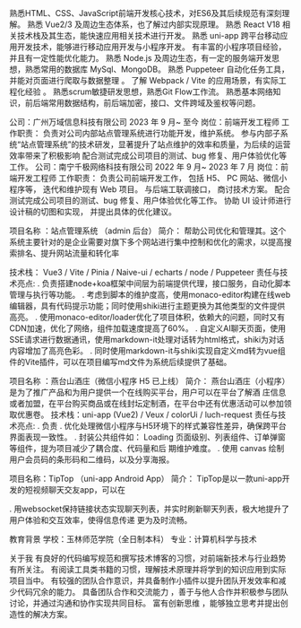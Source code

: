 熟悉HTML、CSS、JavaScript前端开发核心技术，对ES6及其后续规范有深刻理解。
熟悉 Vue2/3 及周边生态体系，也了解过内部实现原理。
熟悉 React V18  相关技术栈及其生态，能快速应用相关技术进行开发。
熟悉 uni-app 跨平台移动应用开发技术，能够进行移动应用开发与小程序开发。
有丰富的小程序项目经验，并且有一定性能优化能力。
熟悉 Node.js 及周边生态，有一定的服务端开发思想，熟悉常用的数据库 MySql、MongoDB。
熟悉 Puppeteer 自动化任务工具，并能对页面进行爬取与数据整理 。
了解 Webpack / Vite 的应用场景，有实际工程化经验 。
熟悉scrum敏捷研发思想，熟悉Git Flow工作流。
熟悉基本⽹络知识，前后端常⽤数据结构，前后端加密，接⼝、⽂件跨域及鉴权等问题。


公司：广州万域信息科技有限公司   2023 年 9 月~ 至今
岗位：前端开发工程师
工作职责：
    负责对公司内部站点管理系统进行功能开发，维护系统。
    参与内部子系统“站点管理系统”的技术研发，显著提升了站点维护的效率和质量，为后续的运营效率带来了积极影响
    配合测试完成公司项目的测试、bug 修复、用户体验优化等工作。
公司：南宁千极网络科技有限公司   2022 年 9 月~ 2023 年 7 月
岗位：前端开发工程师
工作职责：
    负责公司前端开发工作， 包括 H5、 PC 网站、微信小程序等， 迭代和维护现有 Web 项目。
    与后端工联调接口， 商讨技术方案。
    配合测试完成公司项目的测试、bug 修复、用户体验优化等工作。
    协助 UI 设计师进行设计稿的切图和实现， 并提出具体的优化建议。

项目名称 ：站点管理系统 （admin 后台） 
简介： 帮助公司优化和管理其。这个系统主要针对的是企业需要对旗下多个网站进行集中控制和优化的需求，以提高搜索排名、提升网站流量和转化率

技术栈： Vue3 / Vite / Pinia / Naive-ui / echarts / node / Puppeteer
责任与技术亮点:
. 负责搭建node+koa框架中间层为前端提供代理，接口服务，自动化脚本管理与执行等功能。
. 考虑到脚本的维护度高，使用monaco-editor构建在线web编辑器，具有代码提示功能；同时使用shiki进行主题更换为其他类型的文件提供高亮。
. 使用monaco-editor/loader优化了项目体积，依赖大的问题，同时又有CDN加速，优化了网络，组件加载速度提高了60%。
. 自定义AI聊天页面，使用SSE请求进行数据通讯，使用markdown-it处理对话转为html格式，shiki为对话内容增加了高亮色彩。
. 同时使用markdown-it与shiki实现自定义md转为vue组件的Vite插件，可以在项目编写md文件为系统后续提供了基础。



项目名称 ：燕台山酒庄（微信小程序 H5  已上线） 
简介： 燕台山酒庄（小程序）是为了推广产品和为用户提供一个在线购买平台，用户可以在平台了解酒 
庄信息或者加盟，在平台购买商品或在线封坛定制酒，在平台中还有优惠活动可以参加领取优惠卷。
技术栈：uni-app (Vue2) / Veux / colorUi  / luch-request
责任与技术亮点:
. 负责
. 优化处理微信小程序与H5环境下的样式兼容性差异，确保跨平台界面表现一致性。
. 封装公共组件如： Loading 页面级别、列表组件、订单弹窗等组件，提为项目减少了耦合度、代码量和后 期维护难度。
. 使用 canvas 绘制用户会员码的条形码和二维码，以及分享海报。


项目名称：TipTop （uni-app Android App）
简介： TipTop是以一款uni-app开发的短视频聊天交友app，可以在
    
. 用websocket保持链接状态实现聊天列表，并实时刷新聊天列表，极大地提升了用户体验和交互效率，使得信息传递
更为及时流畅。

教育背景
学校：玉林师范学院（全日制本科）             专业：计算机科学与技术

关于我
    有良好的代码编写规范和撰写技术博客的习惯，对前端新技术与行业趋势有所关注。
    有阅读工具类书籍的习惯，理解技术原理并将学到的知识应用到实际项目当中。
    有较强的团队合作意识，并具备制作小插件以提升团队开发效率和减少代码冗余的能力。
    具备团队合作和交流能力 ，善于与他人合作并积极参与团队讨论，并通过沟通和协作实现共同目标。
    富有创新思维 ，能够独立思考并提出创造性的解决方案。
